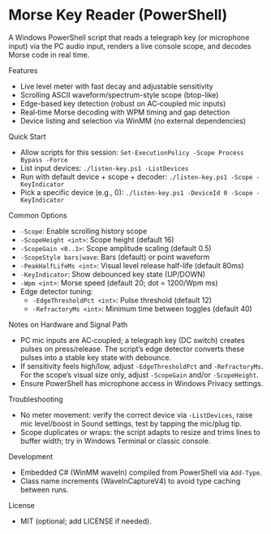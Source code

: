 Morse Key Reader (PowerShell)
================================

A Windows PowerShell script that reads a telegraph key (or microphone input) via the PC audio input, renders a live console scope, and decodes Morse code in real time.

Features
- Live level meter with fast decay and adjustable sensitivity
- Scrolling ASCII waveform/spectrum-style scope (btop-like)
- Edge-based key detection (robust on AC‑coupled mic inputs)
- Real‑time Morse decoding with WPM timing and gap detection
- Device listing and selection via WinMM (no external dependencies)

Quick Start
- Allow scripts for this session:
  `Set-ExecutionPolicy -Scope Process Bypass -Force`
- List input devices:
  `./listen-key.ps1 -ListDevices`
- Run with default device + scope + decoder:
  `./listen-key.ps1 -Scope -KeyIndicator`
- Pick a specific device (e.g., 0):
  `./listen-key.ps1 -DeviceId 0 -Scope -KeyIndicator`

Common Options
- `-Scope`: Enable scrolling history scope
- `-ScopeHeight <int>`: Scope height (default 16)
- `-ScopeGain <0..1>`: Scope amplitude scaling (default 0.5)
- `-ScopeStyle bars|wave`: Bars (default) or point waveform
- `-PeakHalfLifeMs <int>`: Visual level release half-life (default 80ms)
- `-KeyIndicator`: Show debounced key state (UP/DOWN)
- `-Wpm <int>`: Morse speed (default 20; dot = 1200/Wpm ms)
- Edge detector tuning:
  - `-EdgeThresholdPct <int>`: Pulse threshold (default 12)
  - `-RefractoryMs <int>`: Minimum time between toggles (default 40)

Notes on Hardware and Signal Path
- PC mic inputs are AC‑coupled; a telegraph key (DC switch) creates pulses on press/release. The script’s edge detector converts these pulses into a stable key state with debounce.
- If sensitivity feels high/low, adjust `-EdgeThresholdPct` and `-RefractoryMs`. For the scope’s visual size only, adjust `-ScopeGain` and/or `-ScopeHeight`.
- Ensure PowerShell has microphone access in Windows Privacy settings.

Troubleshooting
- No meter movement: verify the correct device via `-ListDevices`, raise mic level/boost in Sound settings, test by tapping the mic/plug tip.
- Scope duplicates or wraps: the script adapts to resize and trims lines to buffer width; try in Windows Terminal or classic console.

Development
- Embedded C# (WinMM waveIn) compiled from PowerShell via `Add-Type`.
- Class name increments (WaveInCaptureV4) to avoid type caching between runs.

License
- MIT (optional; add LICENSE if needed).

